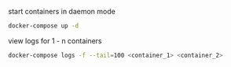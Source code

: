 start containers in daemon mode
```bash
docker-compose up -d
```

view logs for 1 - n containers
```bash
docker-compose logs -f --tail=100 <container_1> <container_2>
```
